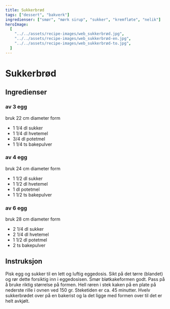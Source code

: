 ```yaml
---
title: Sukkerbrød
tags: ["dessert", "bakverk"]
ingredienser: ["smør", "mørk sirup", "sukker", "kremfløte", "nelik"]
heroImage:
  [
    "../../assets/recipe-images/web_sukkerbrød.jpg",
    "../../assets/recipe-images/web_sukkerbrød-en.jpg",
    "../../assets/recipe-images/web_sukkerbrød-to.jpg",
  ]
---
```


# Sukkerbrød

## Ingredienser

### av 3 egg

bruk 22 cm diameter form

- 1 1/4 dl sukker
- 1 1/4 dl hvetemel
- 3/4 dl potetmel
- 1 1/4 ts bakepulver

### av 4 egg

bruk 24 cm diameter form

- 1 1/2 dl sukker
- 1 1/2 dl hvetemel
- 1 dl potetmel
- 1 1/2 ts bakepulver

### av 6 egg

bruk 28 cm diameter form

- 2 1/4 dl sukker
- 2 1/4 dl hvetemel
- 1 1/2 dl potetmel
- 2 ts bakepulver

## Instruksjon

Pisk egg og sukker til en lett og luftig eggedosis. Sikt på det tørre (blandet) og rør dette forsiktig inn i eggedosisen. Smør bløtkakeformen godt. Pass på å bruke riktig størrelse på formen. Hell røren i stek kaken på en plate på nederste rille i ovnen ved 150 gr. Steketiden er ca. 45 minutter. Hvelv sukkerbrødet over på en bakerist og la det ligge med formen over til det er helt avkjølt.
